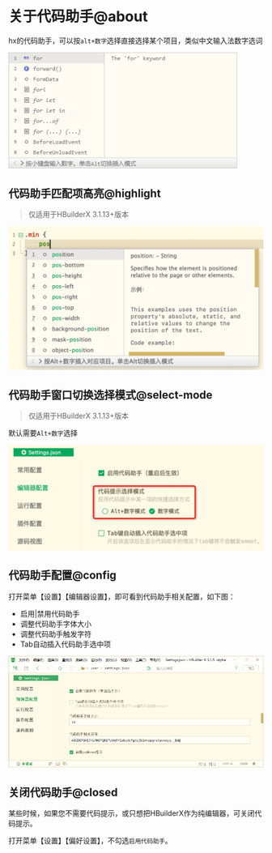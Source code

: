 # 关于代码助手@about

hx的代码助手，可以按`alt+数字`选择直接选择某个项目，类似中文输入法数字选词

<img src="/static/snapshots/tutorial/codehelper.png" style="zoom: 90%;" />

## 代码助手匹配项高亮@highlight

> 仅适用于HBuilderX 3.1.13+版本

<img src="/static/snapshots/tutorial/code_highlight.jpg" style="zoom: 50%;" />

## 代码助手窗口切换选择模式@select-mode

> 仅适用于HBuilderX 3.1.13+版本

默认需要`Alt+数字`选择

<img src="/static/snapshots/tutorial/codehelper_selected.jpg" style="zoom: 50%;" />

## 代码助手配置@config

打开菜单【设置】【编辑器设置】，即可看到代码助手相关配置，如下图：

- 启用|禁用代码助手
- 调整代码助手字体大小
- 调整代码助手触发字符
- Tab自动插入代码助手选中项

<img src="/static/snapshots/tutorial/codehelper_config.png" style="zoom: 90%;" />

## 关闭代码助手@closed

某些时候，如果您不需要代码提示，或只想把HBuilderX作为纯编辑器，可关闭代码提示。

打开菜单【设置】【偏好设置】，不勾选`启用代码助手`。